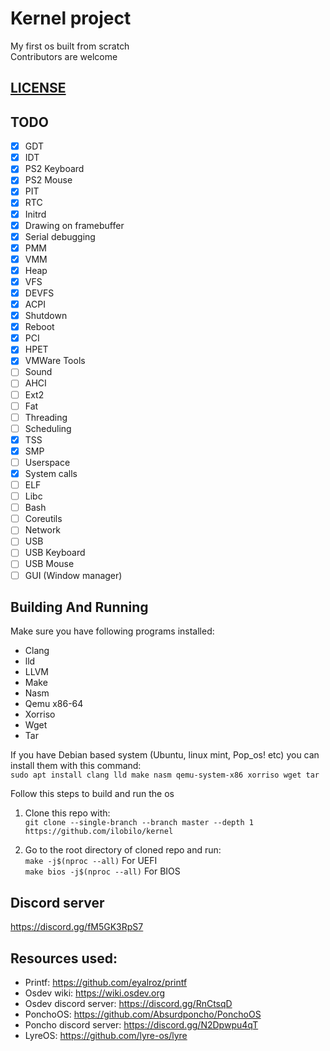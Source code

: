 # Kernel project
My first os built from scratch<br />
Contributors are welcome

## [LICENSE](LICENSE)

## TODO

- [x] GDT
- [x] IDT
- [x] PS2 Keyboard
- [x] PS2 Mouse
- [x] PIT
- [x] RTC
- [x] Initrd
- [x] Drawing on framebuffer
- [x] Serial debugging
- [x] PMM
- [x] VMM
- [x] Heap
- [x] VFS
- [x] DEVFS
- [x] ACPI
- [x] Shutdown
- [x] Reboot
- [x] PCI
- [x] HPET
- [x] VMWare Tools
- [ ] Sound
- [ ] AHCI
- [ ] Ext2
- [ ] Fat
- [ ] Threading
- [ ] Scheduling
- [x] TSS
- [x] SMP
- [ ] Userspace
- [x] System calls
- [ ] ELF
- [ ] Libc
- [ ] Bash
- [ ] Coreutils
- [ ] Network
- [ ] USB
- [ ] USB Keyboard
- [ ] USB Mouse
- [ ] GUI (Window manager)

## Building And Running

Make sure you have following programs installed:
* Clang
* lld
* LLVM
* Make
* Nasm
* Qemu x86-64
* Xorriso
* Wget
* Tar

If you have Debian based system (Ubuntu, linux mint, Pop_os! etc) you can install them with this command:</br>
```sudo apt install clang lld make nasm qemu-system-x86 xorriso wget tar```

Follow this steps to build and run the os
1. Clone this repo with:</br>
``git clone --single-branch --branch master --depth 1 https://github.com/ilobilo/kernel``

2. Go to the root directory of cloned repo and run:<br />
``make -j$(nproc --all)`` For UEFI</br>
``make bios -j$(nproc --all)`` For BIOS</br>

## Discord server
https://discord.gg/fM5GK3RpS7

## Resources used:
* Printf: https://github.com/eyalroz/printf
* Osdev wiki: https://wiki.osdev.org
* Osdev discord server: https://discord.gg/RnCtsqD
* PonchoOS: https://github.com/Absurdponcho/PonchoOS
* Poncho discord server: https://discord.gg/N2Dpwpu4qT
* LyreOS: https://github.com/lyre-os/lyre
